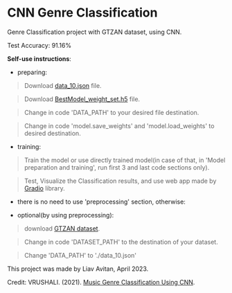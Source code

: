 # CNN Genre Classification
Genre Classification project with GTZAN dataset, using CNN.

Test Accuracy: 91.16%

**Self-use instructions**:
* preparing:
> Download [data_10.json](https://drive.google.com/file/d/1N7soIwQJ9eOEhBn5F3FjcFtajWT4yGfk/view?usp=sharing) file.

> Download [BestModel_weight_set.h5](https://drive.google.com/file/d/1-H3Vt_FVLbRV4HZzJ1QmUUZdV5lF8eta/view?usp=sharing) file.

>	Change in code 'DATA_PATH' to your desired file destination.

> Change in code 'model.save_weights' and 'model.load_weights' to desired destination.
* training:
> Train the model or use directly trained model(in case of that, in 'Model preparation and training', run first 3 and last code sections only).

> Test, Visualize the Classification results, and use web app made by [Gradio](https://gradio.app/) library.

- there is no need to use 'preprocessing' section, otherwise:

* optional(by using preprocessing):
> download [GTZAN dataset](https://www.kaggle.com/datasets/andradaolteanu/gtzan-dataset-music-genre-classification).

> Change in code 'DATASET_PATH' to the destination of your dataset.

> Change 'DATA_PATH' to './data_10.json'

This project was made by Liav Avitan, April 2023.

Credit:
VRUSHALI. (2021).   [Music Genre Classification Using CNN](https://www.kaggle.com/code/vrushaliingle/music-genre-classification-using-cnn/notebook).


